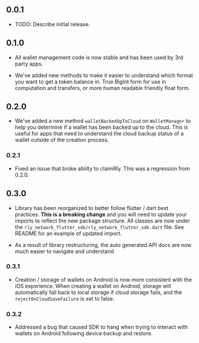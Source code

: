 ## 0.0.1

* TODO: Describe initial release.

## 0.1.0

* All wallet management code is now stable and has been used by 3rd party apps.

* We've added new methods to make it easier to understand which format you want to get a token balance in. True BigInt form for use in computation and transfers, or more human readable friendly float form.

## 0.2.0

* We've added a new method `walletBackedUpToCloud` on `WalletManager` to help you determine if a wallet has been backed up to the cloud. This is useful for apps that need to understand the cloud backup status of a wallet outside of the creation process.

### 0.2.1

* Fixed an issue that broke abiilty to claimRly. This was a regression from 0.2.0.

## 0.3.0

* Library has been reorganized to better follow flutter / dart best practices. **This is a breaking change** and you will need to update your imports to reflect the new package structure. All classes are now under the `rly_network_flutter_sdk/rly_network_flutter_sdk.dart` file. See README for an example of updated import.

* As a result of library restructuring, the auto generated API docs are now much easier to navigate and understand


### 0.3.1

* Creation / storage of wallets on Android is now more consistent with the iOS experience. When creating a wallet on Android, storage will automatically fall back to local storage if cloud storage fails, and the `rejectOnCloudSaveFailure` is set to false.

### 0.3.2

* Addressed a bug that caused SDK to hang when trying to interact with wallets on Android following device backup and restore.